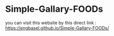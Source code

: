 # Simple-Gallary-FOODs

you can visit this website by this direct link :
https://engbasel.github.io/Simple-Gallary-FOODs/
